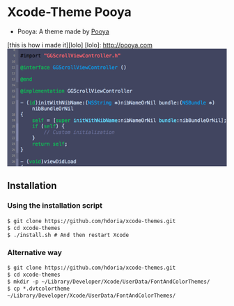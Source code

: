 # Xcode-Theme Pooya

* Pooya:  A theme made by [Pooya][pooya_kamel]

[this is how i made it][lolo]
[lolo]: http://pooya.com
  ![Pooya]

Installation
------------

### Using the installation script

    $ git clone https://github.com/hdoria/xcode-themes.git
    $ cd xcode-themes
    $ ./install.sh # And then restart Xcode

### Alternative way

    $ git clone https://github.com/hdoria/xcode-themes.git
    $ cd xcode-themes
    $ mkdir -p ~/Library/Developer/Xcode/UserData/FontAndColorThemes/
    $ cp *.dvtcolortheme ~/Library/Developer/Xcode/UserData/FontAndColorThemes/
    

[Pooya]: https://github.com/pooya-/Xcode-Theme/blob/master/Pooya.png
[pooya_kamel]: http://github.com/pooya-

